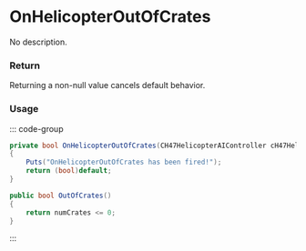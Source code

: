 # OnHelicopterOutOfCrates
<Badge type="info" text="Vehicle"/><Badge type="danger" text="Carbon Compatible"/><Badge type="warning" text="Oxide Compatible"/>
No description.
### Return
Returning a non-null value cancels default behavior.

### Usage
::: code-group
```csharp [Example]
private bool OnHelicopterOutOfCrates(CH47HelicopterAIController cH47HelicopterAIController)
{
	Puts("OnHelicopterOutOfCrates has been fired!");
	return (bool)default;
}
```
```csharp [Source — Assembly-CSharp @ CH47HelicopterAIController]
public bool OutOfCrates()
{
	return numCrates <= 0;
}

```
:::
